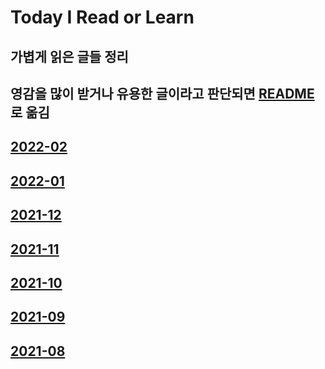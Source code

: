 # Today I Read or Learn

## 가볍게 읽은 글들 정리

## 영감을 많이 받거나 유용한 글이라고 판단되면 [README](https://github.com/eomttt/studies) 로 옮김

## [2022-02](https://github.com/eomttt/studies/blob/master/TDRL/202202.md)

## [2022-01](https://github.com/eomttt/studies/blob/master/TDRL/202201.md)

## [2021-12](https://github.com/eomttt/studies/blob/master/TDRL/202112.md)

## [2021-11](https://github.com/eomttt/studies/blob/master/TDRL/202111.md)

## [2021-10](https://github.com/eomttt/studies/blob/master/TDRL/202110.md)

## [2021-09](https://github.com/eomttt/studies/blob/master/TDRL/202109.md)

## [2021-08](https://github.com/eomttt/studies/blob/master/TDRL/202108.md)
